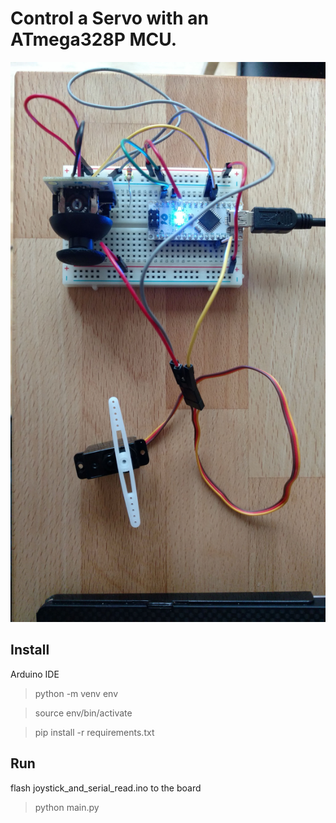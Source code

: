 # Control a Servo with an ATmega328P MCU.

![setup](images/top_view.jpg)

## Install
Arduino IDE

> python -m venv env

> source env/bin/activate

> pip install -r requirements.txt

## Run
flash joystick_and_serial_read.ino to the board

>python main.py

